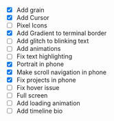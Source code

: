 - [x] Add grain
- [x] Add Cursor
- [ ] Pixel Icons
- [x] Add Gradient to terminal border
- [ ] Add glitch to blinking text
- [ ] Add animations
- [ ] Fix text highlighting
- [x] Portrait in phone
- [x] Make scroll navigation in phone
- [x] Fix projects in phone
- [ ] Fix hover issue
- [ ] Full screen
- [ ] Add loading animation
- [ ] Add timeline bio